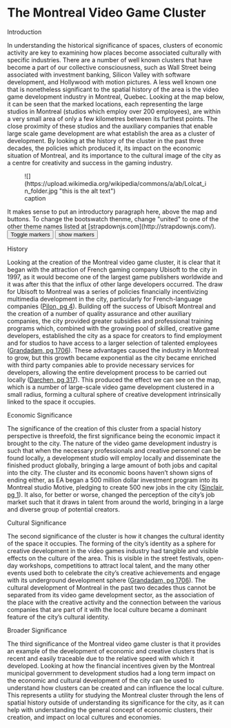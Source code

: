 # The Montreal Video Game Cluster
Introduction

In understanding the historical significance of spaces, clusters of economic activity are key to examining how places become associated culturally with specific industries. There are a number of well known clusters that have become a part of our collective consciousness, such as Wall Street being associated with investment banking, Silicon Valley with software development, and Hollywood with motion pictures. A less well known one that is nonetheless significant to the spatial history of the area is the video game development industry in Montreal, Quebec. Looking at the map below, it can be seen that the marked locations, each representing the large studios in Montreal (studios which employ over 200 employees), are within a very small area of only a few kilometres between its furthest points. The close proximity of these studios and the auxiliary companies that enable large scale game development are what establish the area as a cluster of development. By looking at the history of the cluster in the past three decades, the policies which produced it, its impact on the economic situation of Montreal, and its importance to the cultural image of the city as a centre for creativity and success in the gaming industry.
<figure>
![](https://upload.wikimedia.org/wikipedia/commons/a/ab/Lolcat_in_folder.jpg "this is the alt text")<figcaption>caption</figcaption>
</figure>
It makes sense to put an introductory paragraph here, above the map and buttons. To change the bootswatch thenme, change "united" to one of the other theme names listed at [strapdownjs.com](http://strapdownjs.com/).


<div class="markers">
  <!-- these buttons hide/show all the markers  -->
  <!-- to hide/show blue or red markers instead, change my_markers below to blue_markers
       to red_markers.  If you have defined your own color (or other) arrays, use those instead -->
  <button onclick="toggleMarkers(my_markers, my_map)" class="rounded" id="hide">Toggle markers</button>
  <button onclick="showMarkers(my_markers, my_map)" id="show"> show markers</button>
</div>
  <div id="mapcontainer">
    <div id="map_canvas"></div>
  </div>
  <div id="map_legend"></div>
</div>

History

Looking at the creation of the Montreal video game cluster, it is clear that it began with the attraction of French gaming company Ubisoft to the city in 1997, as it would become one of the largest game publishers worldwide and it was after this that the influx of other large developers occurred. The draw for Ubisoft to Montreal was a series of policies financially incentivizing multimedia development in the city, particularly for French-language companies ([Pilon, pg 4](https://www.hindawi.com/journals/usr/2013/957630/)). Building off the success of Ubisoft Montreal and the creation of a number of quality assurance and other auxiliary companies, the city provided greater subsidies and professional training programs which, combined with the growing pool of skilled, creative game developers, established the city as a space for creators to find employment and for studios to have access to a larger selection of talented employees ([Grandadam, pg 1706](https://journals-scholarsportalinfo.myaccess.library.utoronto.ca/pdf/00343404/v47i0010/1701_psatdotvgiim.xml/)). These advantages caused the industry in Montreal to grow, but this growth became exponential as the city became enriched with third party companies able to provide necessary services for developers, allowing the entire development process to be carried out locally ([Darchen, pg 317](https://journals-scholarsportal-info.myaccess.library.utoronto.ca/pdf/09654313/v23i0002/311_pfccacgiimam.xml)). This produced the effect we can see on the map, which is a number of large-scale video game development clustered in a small radius, forming a cultural sphere of creative development intrinsically linked to the space it occupies.

Economic Significance

The significance of the creation of this cluster from a spacial history perspective is threefold, the first significance being the economic impact it brought to the city. The nature of the video game development industry is such that when the necessary professionals and creative personnel can be found locally, a development studio will employ locally and disseminate the finished product globally, bringing a large amount of both jobs and capital into the city. The cluster and its economic boons haven’t shown signs of ending either, as EA began a 500 million dollar investment program into its Montreal studio Motive, pledging to create 500 new jobs in the city ([Sinclair, pg 1](https://www.gamesindustry.biz/articles/2017-04-07-ea-plans-to-add-500-new-jobs-in-montreal)). It also, for better or worse, changed the perception of the city’s job market such that it draws in talent from around the world, bringing in a large and diverse group of potential creators.

Cultural Significance

The second significance of the cluster is how it changes the cultural identity of the space it occupies. The forming of the city’s identity as a sphere for creative development in the video games industry had tangible and visible effects on the culture of the area. This is visible in the street festivals, open-day workshops, competitions to attract local talent, and the many other events used both to celebrate the city’s creative achievements and engage with its underground development sphere ([Grandadam, pg 1706](https://journals-scholarsportalinfo.myaccess.library.utoronto.ca/pdf/00343404/v47i0010/1701_psatdotvgiim.xml)). The cultural development of Montreal in the past two decades thus cannot be separated from its video game development sector, as the association of the place with the creative activity and the connection between the various companies that are part of it with the local culture became a dominant feature of the city’s cultural identity.

Broader Significance

The third significance of the Montreal video game cluster is that it provides an example of the development of economic and creative clusters that is recent and easily traceable due to the relative speed with which it developed. Looking at how the financial incentives given by the Montreal municipal government to development studios had a long term impact on the economic and cultural development of the city can be used to understand how clusters can be created and can influence the local culture. This represents a utility for studying the Montreal cluster through the lens of spatial history outside of understanding its significance for the city, as it can help with understanding the general concept of economic clusters, their creation, and impact on local cultures and economies.
